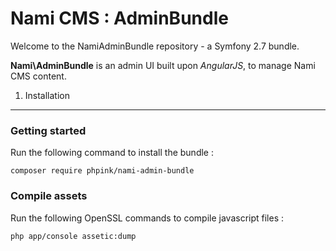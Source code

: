 Nami CMS : AdminBundle
========================

Welcome to the NamiAdminBundle repository - a Symfony 2.7 bundle.

**Nami\AdminBundle** is an admin UI built upon *AngularJS*, to manage Nami CMS content.

1) Installation
----------------------------------
    
### Getting started
Run the following command to install the bundle :

    composer require phpink/nami-admin-bundle

### Compile assets
Run the following OpenSSL commands to compile javascript files :

    php app/console assetic:dump
    
